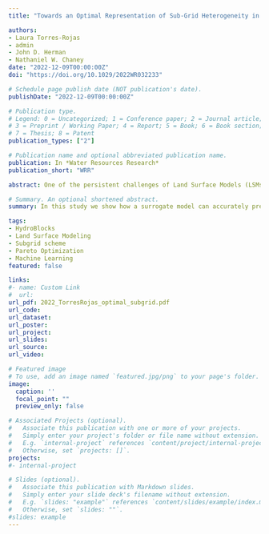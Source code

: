```yaml
---
title: "Towards an Optimal Representation of Sub-Grid Heterogeneity in Land Surface Models"

authors:
- Laura Torres-Rojas
- admin
- John D. Herman
- Nathaniel W. Chaney
date: "2022-12-09T00:00:00Z"
doi: "https://doi.org/10.1029/2022WR032233"

# Schedule page publish date (NOT publication's date).
publishDate: "2022-12-09T00:00:00Z"

# Publication type.
# Legend: 0 = Uncategorized; 1 = Conference paper; 2 = Journal article;
# 3 = Preprint / Working Paper; 4 = Report; 5 = Book; 6 = Book section;
# 7 = Thesis; 8 = Patent
publication_types: ["2"]

# Publication name and optional abbreviated publication name.
publication: In *Water Resources Research*
publication_short: "WRR"

abstract: One of the persistent challenges of Land Surface Models (LSMs) is to determine a realistic yet efficient sub-grid representation of heterogeneous landscapes. This is particularly important in emulating the fine-scale and nonlinear interactions between water, energy, and biogeochemical fluxes at the land surface. In LSMs, landscape heterogeneity can be represented using sub-grid tiling techniques, which partition macroscale grid cells (e.g., 1°) into smaller units or “tiles.” However, there is currently no formal procedure to define the number of tiles required to adequately represent the heterogeneity of hydrologic processes within a macroscale grid cell, and across spatial scales. To address these challenges, a new approach is presented to diagnose sub-grid process heterogeneity formally and to infer an optimal number of tiles per macroscale grid cell. The approach is demonstrated using the HydroBlocks modeling framework coupled to Noah-MP LSM implemented over a 1.0-degree domain in Western Colorado in the United States. Our results show that (a) a surrogate model can accurately infer the spatial structure of the LSM's time-averaged hydrological fields, with over 95% overall R2 performance in the validation stage; (b) the optimal configurations for a target level of complexity can be determined using a multi-objective Pareto efficiency analysis, which includes the simultaneous representation of the multi-scale heterogeneity of several processes; (c) the use of ∼100 tiles effectively reproduces a quasi-fully distributed LSM setup (i.e., 83,000 tiles) with approximately 1% of the computational expense. This method provides a path forward to efficiently determine the optimal tile configurations for LSMs while simultaneously considering the spatial heterogeneity and spatial accuracy of hydrologic processes.

# Summary. An optional shortened abstract.
summary: In this study we show how a surrogate model can accurately predict the spatial structure of Land Surface Model's (LSM) hydrological output fields. For a target level of complexity, the optimal LSM tile configuration was determined using a multi-objective Pareto efficiency analysis. We found that approximately 100 tiles can effectively reproduce a quasi-fully distributed LSM setup with 1% of the computational cost. This method provides a path forward to efficiently determine the optimal tile configurations for LSMs while simultaneously considering the spatial heterogeneity and spatial accuracy of hydrologic processes.

tags:
- HydroBlocks
- Land Surface Modeling
- Subgrid scheme
- Pareto Optimization
- Machine Learning
featured: false

links:
#- name: Custom Link
#  url: 
url_pdf: 2022_TorresRojas_optimal_subgrid.pdf
url_code: 
url_dataset: 
url_poster: 
url_project: 
url_slides: 
url_source: 
url_video: 

# Featured image
# To use, add an image named `featured.jpg/png` to your page's folder. 
image:
  caption: ''
  focal_point: ""
  preview_only: false

# Associated Projects (optional).
#   Associate this publication with one or more of your projects.
#   Simply enter your project's folder or file name without extension.
#   E.g. `internal-project` references `content/project/internal-project/index.md`.
#   Otherwise, set `projects: []`.
projects:
#- internal-project

# Slides (optional).
#   Associate this publication with Markdown slides.
#   Simply enter your slide deck's filename without extension.
#   E.g. `slides: "example"` references `content/slides/example/index.md`.
#   Otherwise, set `slides: ""`.
#slides: example
---
```


